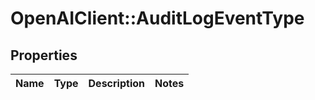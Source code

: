 # OpenAIClient::AuditLogEventType

## Properties
Name | Type | Description | Notes
------------ | ------------- | ------------- | -------------

